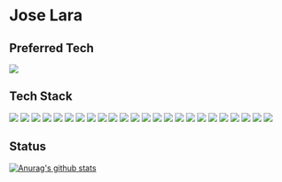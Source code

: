 # Jose Lara

## Preferred Tech

<img
  src="https://github-readme-stats.vercel.app/api/top-langs/?username=cainlara"
/>

## Tech Stack

<p>
  <img src="https://img.shields.io/badge/Java-007396?logo=java&logoColor=FFF&style=ShieldStyle" />
  <img src="https://img.shields.io/badge/Spring-6DB33F?logo=spring&logoColor=FFF&style=ShieldStyle" />
  <img src="https://img.shields.io/badge/Apache%20Maven-C71A36?logo=apachemaven&logoColor=FFF&style=ShieldStyle" />
  <img src="https://img.shields.io/badge/Apache%20Ant-A81C7D?logo=apacheant&logoColor=FFF&style=ShieldStyle" />
  <img src="https://img.shields.io/badge/Go-00ADD8?logo=go&logoColor=FFF&style=ShieldStyle" />
  <img src="https://img.shields.io/badge/Scala-DC322F?logo=scala&logoColor=FFF&style=ShieldStyle" />
  <img src="https://img.shields.io/badge/Docker-2496ED?logo=docker&logoColor=FFF&style=ShieldStyle" />
  <img src="https://img.shields.io/badge/Node%20JS-339933?logo=node-dot-js&logoColor=FFF&style=ShieldStyle" />
  <img src="https://img.shields.io/badge/Ruby-CC342D?logo=ruby&logoColor=FFF&style=ShieldStyle" />
  <img src="https://img.shields.io/badge/Python-3776AB?logo=python&logoColor=FFF&style=ShieldStyle" />
  <img src="https://img.shields.io/badge/AngularJS-E23237?logo=angularjs&logoColor=FFF&style=ShieldStyle" />
  <img src="https://img.shields.io/badge/TypeScript-3178C6?logo=typescript&logoColor=FFF&style=ShieldStyle" />
  <img src="https://img.shields.io/badge/React-61DAFB?logo=react&logoColor=FFF&style=ShieldStyle" />
  <img src="https://img.shields.io/badge/Oracle-F80000?logo=oracle&logoColor=FFF&style=ShieldStyle" />
  <img src="https://img.shields.io/badge/MySQL-4479A1?logo=mysql&logoColor=FFF&style=ShieldStyle" />
  <img src="https://img.shields.io/badge/PostgreSQL-336791?logo=postgresql&logoColor=FFF&style=ShieldStyle" />
  <img src="https://img.shields.io/badge/MongoDB-47A248?logo=mongodb&logoColor=FFF&style=ShieldStyle" />
  <img src="https://img.shields.io/badge/Couchbase-EA2328?logo=couchbase&logoColor=FFF&style=ShieldStyle" />
  <img src="https://img.shields.io/badge/DynamoDB-4053D6?logo=amazondynamodb&logoColor=FFF&style=ShieldStyle" />
  <img src="https://img.shields.io/badge/Amazon%20AWS-232F3E?logo=amazonaws&logoColor=FFF&style=ShieldStyle" />
  <img src="https://img.shields.io/badge/Unity-000000?logo=unity&logoColor=FFF&style=ShieldStyle" />
  <img src="https://img.shields.io/badge/Jira-0052CC?logo=jira&logoColor=FFF&style=ShieldStyle" />
  <img src="https://img.shields.io/badge/Bitbucket-0052CC?logo=bitbucket&logoColor=FFF&style=ShieldStyle" />
  <img src="https://img.shields.io/badge/Confluence-172B4D?logo=confluence&logoColor=FFF&style=ShieldStyle" />
</p>

## Status

[![Anurag's github stats](https://github-readme-stats.vercel.app/api?username=cainlara)](https://github.com/anuraghazra/github-readme-stats)

<!--
**cainlara/cainlara** is a ✨ _special_ ✨ repository because its `README.md` (this file) appears on your GitHub profile.

Here are some ideas to get you started:

- 🔭 I’m currently working on ...
- 🌱 I’m currently learning ...
- 👯 I’m looking to collaborate on ...
- 🤔 I’m looking for help with ...
- 💬 Ask me about ...
- 📫 How to reach me: ...
- 😄 Pronouns: ...
- ⚡ Fun fact: ...
-->

